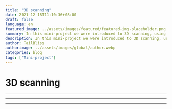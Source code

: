 ```yaml
---
title: "3D scanning"
date: 2021-12-18T11:10:36+08:00
draft: false
language: en
featured_image: ../assets/images/featured/featured-img-placeholder.png
summary: In this mini-project we were introduced to 3D scanning, using portable scanner.
description: In this mini-project we were introduced to 3D scanning, using portable scanner.
author: TailBliss
authorimage: ../assets/images/global/author.webp
categories: blog
tags: ["Mini-project"]
---
```


# 3D scanning

***

---

___

